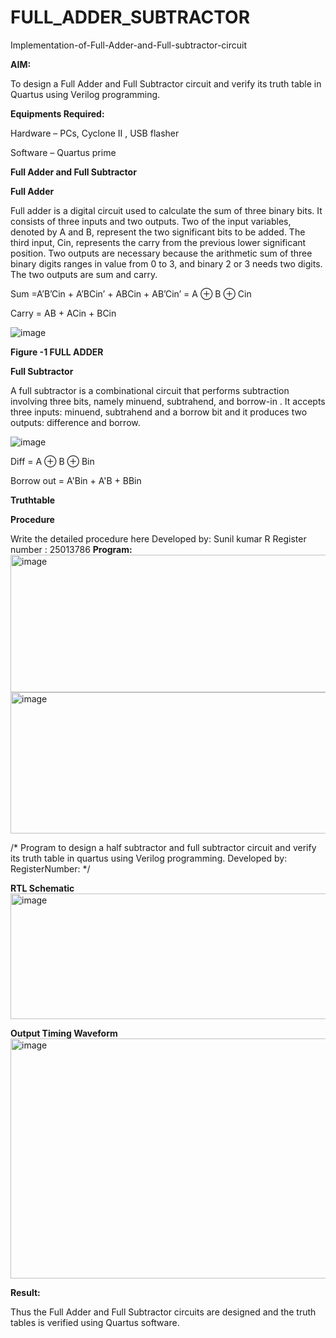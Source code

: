 # FULL_ADDER_SUBTRACTOR

Implementation-of-Full-Adder-and-Full-subtractor-circuit

**AIM:**

To design a Full Adder and Full Subtractor circuit and verify its truth table in Quartus using Verilog programming.

**Equipments Required:**

Hardware – PCs, Cyclone II , USB flasher

Software – Quartus prime

**Full Adder and Full Subtractor**

**Full Adder**

Full adder is a digital circuit used to calculate the sum of three binary bits. It consists of three inputs and two outputs. Two of the input variables, denoted by A and B, represent the two significant bits to be added. The third input, Cin, represents the carry from the previous lower significant position. Two outputs are necessary because the arithmetic sum of three binary digits ranges in value from 0 to 3, and binary 2 or 3 needs two digits. The two outputs are sum and carry.

Sum =A’B’Cin + A’BCin’ + ABCin + AB’Cin’ = A ⊕ B ⊕ Cin 

Carry = AB + ACin + BCin

![image](https://github.com/naavaneetha/FULL_ADDER_SUBTRACTOR/assets/154305477/0f30ba51-5ffb-4198-845f-18e054f675e7)

**Figure -1 FULL ADDER**

**Full Subtractor**

A full subtractor is a combinational circuit that performs subtraction involving three bits, namely minuend, subtrahend, and borrow-in . It accepts three inputs: minuend, subtrahend and a borrow bit and it produces two outputs: difference and borrow.

![image](https://github.com/naavaneetha/FULL_ADDER_SUBTRACTOR/assets/154305477/02b24f51-ab51-4304-9ad6-7b81ffc1ead5)

Diff = A ⊕ B ⊕ Bin 

Borrow out = A'Bin + A'B + BBin

**Truthtable**

**Procedure**

Write the detailed procedure here
Developed by: Sunil kumar R Register number : 25013786
**Program:**
<img width="832" height="220" alt="image" src="https://github.com/user-attachments/assets/42d0f3e0-8ce5-4bc4-b844-acd6f5b84957" />
<img width="671" height="226" alt="image" src="https://github.com/user-attachments/assets/dcfec8c5-41cc-4f57-89f4-43f2d30a419d" />

/* Program to design a half subtractor and full subtractor circuit and verify its truth table in quartus using Verilog programming. Developed by: RegisterNumber:
*/

**RTL Schematic**
<img width="841" height="201" alt="image" src="https://github.com/user-attachments/assets/edb8f560-9638-4512-9235-fb516143bc4c" />

**Output Timing Waveform**
<img width="938" height="384" alt="image" src="https://github.com/user-attachments/assets/b2827d72-578e-4107-a199-666b680b61dd" />

**Result:**

Thus the Full Adder and Full Subtractor circuits are designed and the truth tables is verified using Quartus software.



